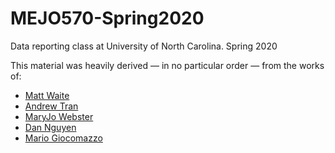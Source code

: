 # MEJO570-Spring2020
Data reporting class at University of North Carolina. Spring 2020

This material was heavily derived — in no particular order — from the works of:

* [Matt Waite](https://github.com/mattwaite/JOUR307-Data-Journalism)
* [Andrew Tran](https://github.com/r-journalism/learn-r-journalism)
* [MaryJo Webster](https://github.com/mjwebster/DataJ)
* [Dan Nguyen](http://2017.padjo.org/)
* [Mario Giocomazzo](https://github.com/SuperMarioGiacomazzo/STOR320_WEBSITE)